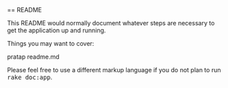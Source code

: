 == README

This README would normally document whatever steps are necessary to get the
application up and running.

Things you may want to cover:

pratap readme.md

Please feel free to use a different markup language if you do not plan to run
<tt>rake doc:app</tt>.
